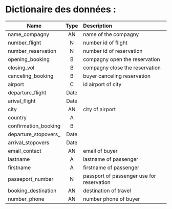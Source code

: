 # Dictionaire des données :

| Name                  | Type  | Description                               |
| --------------------- | :---: | :---------------------------------------- |
| name\_compagny        |  AN   | name of the compagny                      |
| number\_flight        |   N   | number id of flight                       |
| number\_reservation   |   N   | number id of reservation                  |
| opening\_booking      |   B   | compagny open the reservation             |
| closing\_vol          |   B   | compagny close the reservation            |
| canceling\_booking    |   B   | buyer canceling reservation               |
| airport               |   C   | id airport of city                        |
| departure\_flight     | Date  |                                           |
| arival\_flight        | Date  |                                           |
| city                  |  AN   | city of airport                           |
| country               |   A   |                                           |
| confirmation\_booking |   B   |                                           |
| departure\_stopovers_ | Date  |                                           |
| arrival\_stopovers    | Date  |                                           |
| email\_contact        |  AN   | email of buyer                            |
| lastname              |   A   | lastname of passenger                     |
| firstname             |   A   | firstname of passenger                    |
| passeport\_number     |   N   | passport of passenger use for reservation |
| booking\_destination  |  AN   | destination of travel                         |
| number\_phone | AN | number phone of buyer |


                            